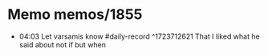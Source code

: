 # Memo memos/1855
- 04:03 Let varsamis know #daily-record ^1723712621
That I liked what he said about not if but when